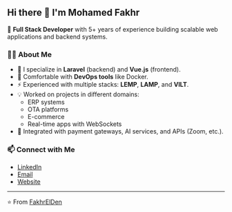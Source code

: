 ## Hi there 👋 I'm Mohamed Fakhr  

🚀 **Full Stack Developer** with 5+ years of experience building scalable web applications and backend systems.  

### 👨‍💻 About Me
- 🔭 I specialize in **Laravel** (backend) and **Vue.js** (frontend).  
- 🐳 Comfortable with **DevOps tools** like Docker.  
- ⚡ Experienced with multiple stacks: **LEMP**, **LAMP**, and **VILT**.  
- 💡 Worked on projects in different domains:  
  - ERP systems  
  - OTA platforms  
  - E-commerce  
  - Real-time apps with WebSockets  
- 🔌 Integrated with payment gateways, AI services, and APIs (Zoom, etc.).  

### 📫 Connect with Me
- [LinkedIn](https://www.linkedin.com/in/mohamed-fakhr-el-din/)  
- [Email](mailto:mohamedfakhr202@gmail.com)
- [Website](https://fakhr.dev)  

---

⭐️ From [FakhrElDen](https://github.com/FakhrElDen)
